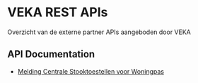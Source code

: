# VEKA REST APIs

Overzicht van de externe partner APIs aangeboden door VEKA

## API Documentation

* [Melding Centrale Stooktoestellen voor Woningpas](../docs/mcs-wp-api.md.md)
